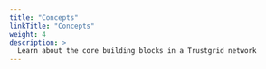 ```yaml
---
title: "Concepts"
linkTitle: "Concepts"
weight: 4
description: >
  Learn about the core building blocks in a Trustgrid network
---
```

